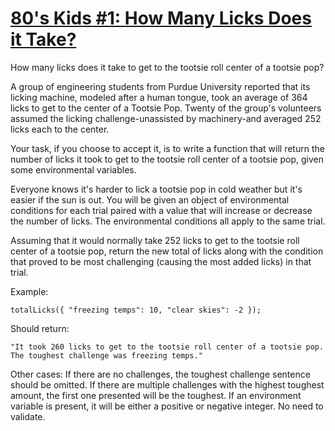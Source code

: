 # [80's Kids #1: How Many Licks Does it Take?](https://www.codewars.com/kata/80-s-kids-number-1-how-many-licks-does-it-take "https://www.codewars.com/kata/566091b73e119a073100003a")

How many licks does it take to get to the tootsie roll center of a tootsie pop?

A group of engineering students from Purdue University reported that its licking machine, modeled after a human tongue, took an average of 364 licks to get to the center of a Tootsie Pop. Twenty of the group's volunteers assumed the licking challenge-unassisted by machinery-and averaged 252 licks each to the center.

Your task, if you choose to accept it, is to write a function that will return the number of licks it took to get to the tootsie roll center of a tootsie pop, given some environmental variables.

Everyone knows it's harder to lick a tootsie pop in cold weather but it's easier if the sun is out. You will be given an object of environmental conditions for each trial paired with a value that will increase or decrease the number of licks. The environmental conditions all apply to the same trial.

Assuming that it would normally take 252 licks to get to the tootsie roll center of a tootsie pop, return the new total of licks along with the condition that proved to be most challenging (causing the most added licks) in that trial.

Example:
```
totalLicks({ "freezing temps": 10, "clear skies": -2 });
```
Should return:
```
"It took 260 licks to get to the tootsie roll center of a tootsie pop. The toughest challenge was freezing temps."
```
Other cases:
If there are no challenges, the toughest challenge sentence should be omitted. If there are multiple challenges with the highest toughest amount, the first one presented will be the toughest.
If an environment variable is present, it will be either a positive or negative integer. No need to validate.